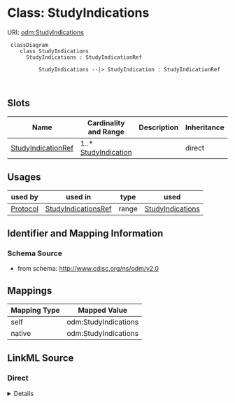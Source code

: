 # Class: StudyIndications



URI: [odm:StudyIndications](http://www.cdisc.org/ns/odm/v2.0/StudyIndications)



```mermaid
 classDiagram
    class StudyIndications
      StudyIndications : StudyIndicationRef
        
          StudyIndications --|> StudyIndication : StudyIndicationRef
        
      
```




<!-- no inheritance hierarchy -->


## Slots

| Name | Cardinality and Range | Description | Inheritance |
| ---  | --- | --- | --- |
| [StudyIndicationRef](StudyIndicationRef.md) | 1..* <br/> [StudyIndication](StudyIndication.md) |  | direct |





## Usages

| used by | used in | type | used |
| ---  | --- | --- | --- |
| [Protocol](Protocol.md) | [StudyIndicationsRef](StudyIndicationsRef.md) | range | [StudyIndications](StudyIndications.md) |






## Identifier and Mapping Information







### Schema Source


* from schema: http://www.cdisc.org/ns/odm/v2.0





## Mappings

| Mapping Type | Mapped Value |
| ---  | ---  |
| self | odm:StudyIndications |
| native | odm:StudyIndications |





## LinkML Source

<!-- TODO: investigate https://stackoverflow.com/questions/37606292/how-to-create-tabbed-code-blocks-in-mkdocs-or-sphinx -->

### Direct

<details>
```yaml
name: StudyIndications
from_schema: http://www.cdisc.org/ns/odm/v2.0
slots:
- StudyIndicationRef
slot_usage:
  StudyIndicationRef:
    name: StudyIndicationRef
    multivalued: true
    domain_of:
    - StudyIndications
    range: StudyIndication
    required: true
    minimum_cardinality: 1
class_uri: odm:StudyIndications

```
</details>

### Induced

<details>
```yaml
name: StudyIndications
from_schema: http://www.cdisc.org/ns/odm/v2.0
slot_usage:
  StudyIndicationRef:
    name: StudyIndicationRef
    multivalued: true
    domain_of:
    - StudyIndications
    range: StudyIndication
    required: true
    minimum_cardinality: 1
attributes:
  StudyIndicationRef:
    name: StudyIndicationRef
    from_schema: http://www.cdisc.org/ns/odm/v2.0
    rank: 1000
    multivalued: true
    alias: StudyIndicationRef
    owner: StudyIndications
    domain_of:
    - StudyIndications
    range: StudyIndication
    required: true
    minimum_cardinality: 1
class_uri: odm:StudyIndications

```
</details>